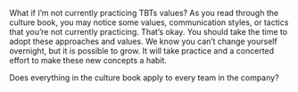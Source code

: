 What if I’m not currently practicing TBTs values? 
As you read through the culture book, you may notice some values, communication styles, or tactics that you’re not currently practicing. That’s okay. You should take the time to adopt these approaches and values. We know you can’t change yourself overnight, but it is possible to grow. It will take practice and a concerted effort to make these new concepts a habit. 

Does everything in the culture book apply to every team in the company? 
